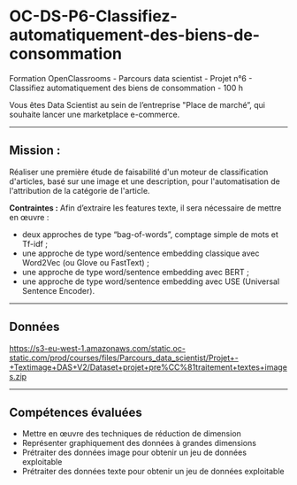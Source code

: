 # OC-DS-P6-Classifiez-automatiquement-des-biens-de-consommation
Formation OpenClassrooms - Parcours data scientist - Projet n°6 -  Classifiez automatiquement des biens de consommation - 100 h

Vous êtes Data Scientist au sein de l’entreprise "Place de marché”, qui souhaite lancer une marketplace e-commerce.

------------
Mission :
------------
Réaliser une première étude de faisabilité d'un moteur de classification d'articles,
basé sur une image et une description,
pour l'automatisation de l'attribution de la catégorie de l'article.

**Contraintes :**
Afin d’extraire les features texte, il sera nécessaire de mettre en œuvre : 
 - deux approches de type “bag-of-words”, comptage simple de mots et Tf-idf ;
 - une approche de type word/sentence embedding classique avec Word2Vec (ou Glove ou FastText) ;
 - une approche de type word/sentence embedding avec BERT ;
 - une approche de type word/sentence embedding avec USE (Universal Sentence Encoder). 
 
 ------------------------
 Données 
 ------------------------
https://s3-eu-west-1.amazonaws.com/static.oc-static.com/prod/courses/files/Parcours_data_scientist/Projet+-+Textimage+DAS+V2/Dataset+projet+pre%CC%81traitement+textes+images.zip

-------------------------
Compétences évaluées 
-------------------------
  * Mettre en œuvre des techniques de réduction de dimension
  * Représenter graphiquement des données à grandes dimensions
  * Prétraiter des données image pour obtenir un jeu de données exploitable
  * Prétraiter des données texte pour obtenir un jeu de données exploitable
  
